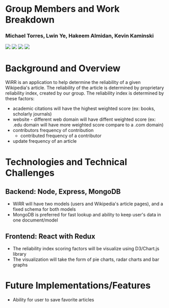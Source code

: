 # Group Members and Work Breakdown
### Michael Torres, Lwin Ye, Hakeem Almidan, Kevin Kaminski

<a href="https://www.mongodb.com/"><img src="https://img.shields.io/badge/Powered%20by-MongoDB-green.svg"/></a>
<a href="#"><img src="https://img.shields.io/badge/Powered%20by-JavaScript-orange.svg"/></a>
<a href="#"><img src="https://img.shields.io/badge/Powered%20by-React/Redux-blue.svg"></a>
<a href="https://github.com"><img src="https://img.shields.io/badge/Hosted%20on-GitHub-brightgreen.svg"/></a>

# Background and Overview
WiRR is an application to help determine the reliability of a given Wikipedia's article. The reliability of the article is determined by proprietary reliability index, created by our group. The reliability index is determined by these factors:

  - academic citations will have the highest weighted score (ex: books, scholarly journals)
  - website - different web domain will have diffent weighted score (ex: .edu domain will have more weighted score compare to a .com domain)
  - contributors frequency of contribution
    - contributed frequency of a contributor
  - update frequency of an article

# Technologies and Technical Challenges
## Backend: Node, Express, MongoDB
  - WiRR will have two models (users and Wikipedia's article pages), and a fixed schema for both models
  - MongoDB is preferred for fast lookup and ability to keep user's data in one document/model

## Frontend: React with Redux
  - The reliability index scoring factors will be visualize using D3/Chart.js library
  - The visualization will take the form of pie charts, radar charts and bar graphs

# Future Implementations/Features
  - Ability for user to save favorite articles